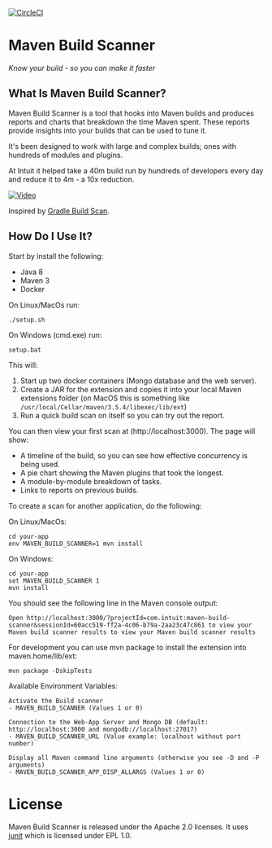 [![CircleCI](https://circleci.com/gh/intuit/maven-build-scanner.svg?style=svg&circle-token=ba2bd2fce7c7779536df8819e5eefc8bc9f05706)](https://circleci.com/gh/intuit/maven-build-scanner)

# Maven Build Scanner

*Know your build - so you can make it faster*

## What Is Maven Build Scanner?

Maven Build Scanner is a tool that hooks into Maven builds and produces reports and charts that breakdown the time Maven spent. These reports provide insights into your builds that can be used to tune it. 

It's been designed to work with large and complex builds; ones with hundreds of modules and plugins.

At Intuit it helped take a 40m build run by hundreds of developers every day and reduce it to 4m - a 10x reduction.

[![Video](https://img.youtube.com/vi/2tB63Wer-4E/0.jpg)](https://www.youtube.com/watch?v=2tB63Wer-4E)

Inspired by [Gradle Build Scan](https://scans.gradle.com/s/h2ily574bqb4g).

## How Do I Use It?

Start by install the following:

* Java 8
* Maven 3
* Docker

On Linux/MacOs run:

    ./setup.sh

On Windows (cmd.exe) run:

    setup.bat

This will:

1. Start up two docker containers (Mongo database and the web server).
2. Create a JAR for the extension and copies it into your local Maven extensions folder (on MacOS this is something like `/usr/local/Cellar/maven/3.5.4/libexec/lib/ext`)
3. Run a quick build scan on itself so you can try out the report.

You can then view your first scan at (http://localhost:3000). The page will show:

* A timeline of the build, so you can see how effective concurrency is being used.
* A pie chart showing the Maven plugins that took the longest.
* A module-by-module breakdown of tasks.
* Links to reports on previous builds.

To create a scan for another application, do the following:

On Linux/MacOs:

    cd your-app
    env MAVEN_BUILD_SCANNER=1 mvn install

On Windows:

    cd your-app
    set MAVEN_BUILD_SCANNER 1 
    mvn install

You should see the following line in the Maven console output:

    Open http://localhost:3000/?projectId=com.intuit:maven-build-scanner&sessionId=60acc519-ff2a-4c06-b79a-2aa23c47c861 to view your Maven build scanner results to view your Maven build scanner results

For development you can use mvn package to install the extension into maven.home/lib/ext: 

    mvn package -DskipTests

Available Environment Variables:

    Activate the Build scanner
    - MAVEN_BUILD_SCANNER (Values 1 or 0)
    
    Connection to the Web-App Server and Mongo DB (default: http://localhost:3000 and mongodb://localhost:27017) 
    - MAVEN_BUILD_SCANNER_URL (Value example: localhost without port number)

    Display all Maven command line arguments (otherwise you see -D and -P arguments)
    - MAVEN_BUILD_SCANNER_APP_DISP_ALLARGS (Values 1 or 0)
    


# License
Maven Build Scanner is released under the Apache 2.0 licenses. It uses [junit]( https://junit.org/junit4/) which is licensed under EPL 1.0.
